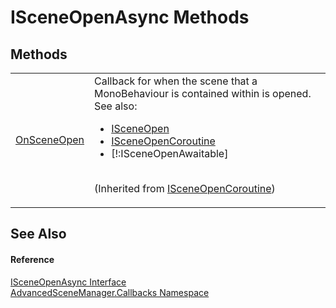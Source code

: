# ISceneOpenAsync Methods




## Methods
<table>
<tr>
<td><a href="M_AdvancedSceneManager_Callbacks_ISceneOpenCoroutine_OnSceneOpen">OnSceneOpen</a></td>
<td>Callback for when the scene that a MonoBehaviour is contained within is opened. See also: <ul><li><a href="T_AdvancedSceneManager_Callbacks_ISceneOpen">ISceneOpen</a></li><li><a href="T_AdvancedSceneManager_Callbacks_ISceneOpenCoroutine">ISceneOpenCoroutine</a></li><li>[!:ISceneOpenAwaitable]</li></ul>

<br />(Inherited from <a href="T_AdvancedSceneManager_Callbacks_ISceneOpenCoroutine">ISceneOpenCoroutine</a>)</td></tr>
</table>

## See Also


#### Reference
<a href="T_AdvancedSceneManager_Callbacks_ISceneOpenAsync">ISceneOpenAsync Interface</a>  
<a href="N_AdvancedSceneManager_Callbacks">AdvancedSceneManager.Callbacks Namespace</a>  
